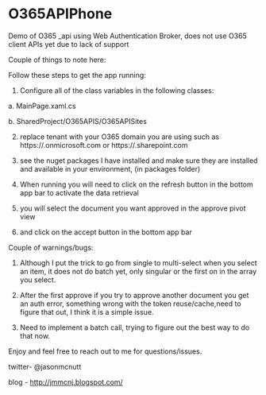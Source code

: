 O365APIPhone
============

Demo of O365 _api using Web Authentication Broker, does not use O365 client APIs yet due to lack of support

Couple of things to note here:

Follow these steps to get the app running:

1. Configure all of the class variables in the following classes:

  a. MainPage.xaml.cs
  
  b. SharedProject/O365APIS/O365APISites
  
2. replace tenant with your O365 domain you are using such as https://<tenant>.onmicrosoft.com or https://<tenant>.sharepoint.com

3. see the nuget packages I have installed and make sure they are installed and available in your environment, (in packages folder)

4. When running you will need to click on the refresh button in the bottom app bar to activate the data retrieval

5. you will select the document you want approved in the approve pivot view

6. and click on the accept button in the bottom app bar

Couple of warnings/bugs:
1. Although I put the trick to go from single to multi-select when you select an item, it does not do batch yet, only singular or the first on in the array you select.

2. After the first approve if you try to approve another document you get an auth error, something wrong with the token reuse/cache,need to figure that out, I think it is a simple issue.

3. Need to implement a batch call, trying to figure out the best way to do that now.

Enjoy and feel free to reach out to me for questions/issues.

twitter- @jasonmcnutt

blog - http://jmmcnj.blogspot.com/

